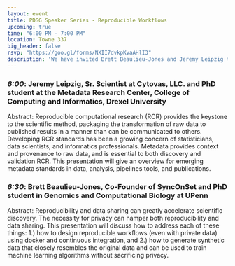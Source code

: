 ```yaml
---
layout: event
title: PDSG Speaker Series - Reproducible Workflows
upcoming: true
time: "6:00 PM - 7:00 PM"
location: Towne 337
big_header: false
rsvp: "https://goo.gl/forms/NXII7dvkpKvaAHlI3"
description: 'We have invited Brett Beaulieu-Jones and Jeremy Leipzig to talk about their cutting-edge research. Come learn about their contributions to data science!'
---
```


### *6:00*: Jeremy Leipzig, Sr. Scientist at Cytovas, LLC. and PhD student at the Metadata Research Center, College of Computing and Informatics, Drexel University

Abstract: Reproducible computational research (RCR) provides the keystone to the scientific method, packaging the transformation of raw data to published results in a manner than can be communicated to others. Developing RCR standards has been a growing concern of statisticians, data scientists, and informatics professionals. Metadata provides context and provenance to raw data, and is essential to both discovery and validation RCR. This presentation will give an overview for emerging metadata standards in data, analysis, pipelines tools, and publications.

### *6:30*: Brett Beaulieu-Jones, Co-Founder of SyncOnSet and PhD student in Genomics and Computational Biology at UPenn

Abstract: Reproducibility and data sharing can greatly accelerate scientific discovery. The necessity for privacy can hamper both reproducibility and data sharing. This presentation will discuss how to address each of these things: 1.) how to design reproducible workflows (even with private data) using docker and continuous integration, and 2.) how to generate synthetic data that closely resembles the original data and can be used to train machine learning algorithms without sacrificing privacy.
